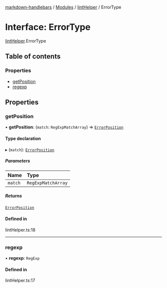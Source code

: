 [markdown-handlebars](../README.md) / [Modules](../modules.md) / [lintHelper](../modules/lintHelper.md) / ErrorType

# Interface: ErrorType

[lintHelper](../modules/lintHelper.md).ErrorType

## Table of contents

### Properties

- [getPosition](lintHelper.ErrorType.md#getposition)
- [regexp](lintHelper.ErrorType.md#regexp)

## Properties

### getPosition

• **getPosition**: (`match`: `RegExpMatchArray`) => [`ErrorPosition`](lintHelper.ErrorPosition.md)

#### Type declaration

▸ (`match`): [`ErrorPosition`](lintHelper.ErrorPosition.md)

##### Parameters

| Name | Type |
| :------ | :------ |
| `match` | `RegExpMatchArray` |

##### Returns

[`ErrorPosition`](lintHelper.ErrorPosition.md)

#### Defined in

lintHelper.ts:18

___

### regexp

• **regexp**: `RegExp`

#### Defined in

lintHelper.ts:17
